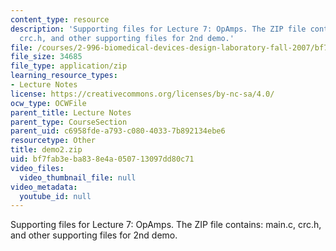 ```yaml
---
content_type: resource
description: 'Supporting files for Lecture 7: OpAmps. The ZIP file contains: main.c,
  crc.h, and other supporting files for 2nd demo.'
file: /courses/2-996-biomedical-devices-design-laboratory-fall-2007/bf7fab3eba838e4a050713097dd80c71_demo2.zip
file_size: 34685
file_type: application/zip
learning_resource_types:
- Lecture Notes
license: https://creativecommons.org/licenses/by-nc-sa/4.0/
ocw_type: OCWFile
parent_title: Lecture Notes
parent_type: CourseSection
parent_uid: c6958fde-a793-c080-4033-7b892134ebe6
resourcetype: Other
title: demo2.zip
uid: bf7fab3e-ba83-8e4a-0507-13097dd80c71
video_files:
  video_thumbnail_file: null
video_metadata:
  youtube_id: null
---
```

Supporting files for Lecture 7: OpAmps. The ZIP file contains: main.c, crc.h, and other supporting files for 2nd demo.